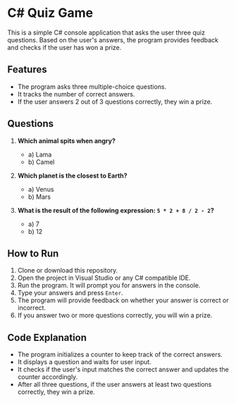 # C# Quiz Game

This is a simple C# console application that asks the user three quiz questions. Based on the user's answers, the program provides feedback and checks if the user has won a prize.

## Features

- The program asks three multiple-choice questions.
- It tracks the number of correct answers.
- If the user answers 2 out of 3 questions correctly, they win a prize.
  
## Questions

1. **Which animal spits when angry?**
    - a) Lama
    - b) Camel

2. **Which planet is the closest to Earth?**
    - a) Venus
    - b) Mars

3. **What is the result of the following expression: `5 * 2 + 8 / 2 - 2`?**
    - a) 7
    - b) 12

## How to Run

1. Clone or download this repository.
2. Open the project in Visual Studio or any C# compatible IDE.
3. Run the program. It will prompt you for answers in the console.
4. Type your answers and press `Enter`.
5. The program will provide feedback on whether your answer is correct or incorrect.
6. If you answer two or more questions correctly, you will win a prize.

## Code Explanation

- The program initializes a counter to keep track of the correct answers.
- It displays a question and waits for user input.
- It checks if the user's input matches the correct answer and updates the counter accordingly.
- After all three questions, if the user answers at least two questions correctly, they win a prize.
